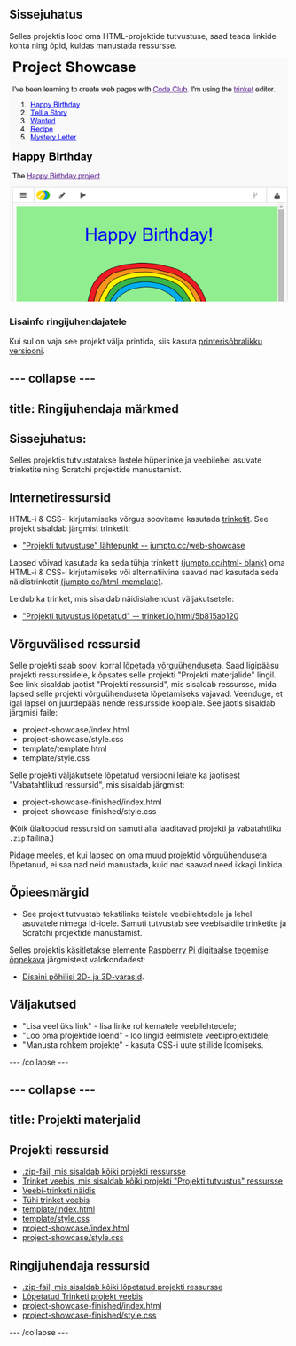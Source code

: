 ## Sissejuhatus

Selles projektis lood oma HTML-projektide tutvustuse, saad teada linkide kohta ning õpid, kuidas manustada ressursse.

![kuvatõmmis](images/showcase-intro.png)

### Lisainfo ringijuhendajatele

Kui sul on vaja see projekt välja printida, siis kasuta [printerisõbralikku versiooni](https://projects.raspberrypi.org/en/projects/project-showcase/print).

## \--- collapse \---

## title: Ringijuhendaja märkmed

## Sissejuhatus:

Selles projektis tutvustatakse lastele hüperlinke ja veebilehel asuvate trinketite ning Scratchi projektide manustamist.

## Internetiressursid

HTML-i & CSS-i kirjutamiseks võrgus soovitame kasutada [trinketit](https://trinket.io/). See projekt sisaldab järgmist trinketit:

* ["Projekti tutvustuse" lähtepunkt -- jumpto.cc/web-showcase](http://jumpto.cc/web-showcase)

Lapsed võivad kasutada ka seda tühja trinketit [(jumpto.cc/html- blank)](http://jumpto.cc/html-blank) oma HTML-i & CSS-i kirjutamiseks või alternatiivina saavad nad kasutada seda näidistrinketit [(jumpto.cc/html-memplate)](http://jumpto.cc/html-template).

Leidub ka trinket, mis sisaldab näidislahendust väljakutsetele:

* ["Projekti tutvustus lõpetatud" -- trinket.io/html/5b815ab120](https://trinket.io/html/5b815ab120)

## Võrguvälised ressursid

Selle projekti saab soovi korral [lõpetada võrguühenduseta](https://www.codeclubprojects.org/en-GB/resources/webdev-working-offline/). Saad ligipääsu projekti ressurssidele, klõpsates selle projekti "Projekti materjalide" lingil. See link sisaldab jaotist "Projekti ressursid", mis sisaldab ressursse, mida lapsed selle projekti võrguühenduseta lõpetamiseks vajavad. Veenduge, et igal lapsel on juurdepääs nende ressursside koopiale. See jaotis sisaldab järgmisi faile:

* project-showcase/index.html
* project-showcase/style.css
* template/template.html
* template/style.css

Selle projekti väljakutsete lõpetatud versiooni leiate ka jaotisest "Vabatahtlikud ressursid", mis sisaldab järgmist:

* project-showcase-finished/index.html
* project-showcase-finished/style.css

(Kõik ülaltoodud ressursid on samuti alla laaditavad projekti ja vabatahtliku `.zip` failina.)

Pidage meeles, et kui lapsed on oma muud projektid võrguühenduseta lõpetanud, ei saa nad neid manustada, kuid nad saavad need ikkagi linkida.

## Õpieesmärgid

* See projekt tutvustab tekstilinke teistele veebilehtedele ja lehel asuvatele nimega Id-idele. Samuti tutvustab see veebisaidile trinketite ja Scratchi projektide manustamist. 

Selles projektis käsitletakse elemente [Raspberry Pi digitaalse tegemise õppekava](http://rpf.io/curriculum) järgmistest valdkondadest:

* [Disaini põhilisi 2D- ja 3D-varasid](https://www.raspberrypi.org/curriculum/design/creator).

## Väljakutsed

* "Lisa veel üks ​​link" - lisa linke rohkematele veebilehtedele;
* "Loo oma projektide loend" - loo lingid eelmistele veebiprojektidele;
* "Manusta rohkem projekte" - kasuta CSS-i uute stiilide loomiseks.

\--- /collapse \---

## \--- collapse \---

## title: Projekti materjalid

## Projekti ressursid

* [.zip-fail, mis sisaldab kõiki projekti ressursse](resources/showcase-project-resources.zip)
* [Trinket veebis, mis sisaldab kõiki projekti "Projekti tutvustus" ressursse](http://jumpto.cc/web-showcase)
* [Veebi-trinketi näidis](http://jumpto.cc/trinket-template)
* [Tühi trinket veebis](http://jumpto.cc/trinket-blank)
* [template/index.html](resources/template-index.html)
* [template/style.css](resources/template-style.css)
* [project-showcase/index.html](resources/project-showcase-index.html)
* [project-showcase/style.css](resources/project-showcase-style.css)

## Ringijuhendaja ressursid

* [.zip-fail, mis sisaldab kõiki lõpetatud projekti ressursse](resources/showcase-volunteer-resources.zip)
* [Lõpetatud Trinketi projekt veebis](https://trinket.io/html/1d4d4c5ce1)
* [project-showcase-finished/index.html](resources/project-showcase-finished-index.html)
* [project-showcase-finished/style.css](resources/project-showcase-finished-style.css)

\--- /collapse \---